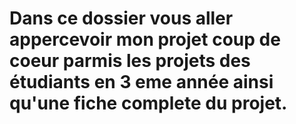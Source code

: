 # Dans ce dossier vous aller appercevoir mon projet coup de coeur parmis les projets des étudiants en 3 eme année ainsi qu'une fiche complete du projet.
